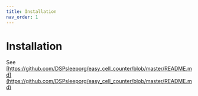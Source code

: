 ```yaml
---
title: Installation
nav_order: 1
---
```


# Installation

See [https://github.com/DSPsleeporg/easy_cell_counter/blob/master/README.md](https://github.com/DSPsleeporg/easy_cell_counter/blob/master/README.md)